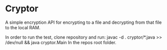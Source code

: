 # Cryptor
A simple encryption API for encrypting to a file and decrypting from that file to the local RAM.

In order to run the test, clone repository and run: 
    javac -d . cryptor/*.java >> /dev/null && java cryptor.Main 
In the repos root folder.
